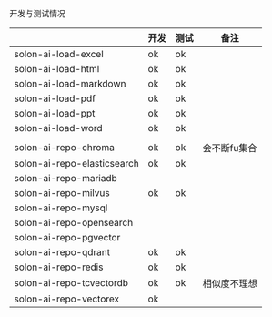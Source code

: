 

开发与测试情况

|                             | 开发 | 测试 | 备注      |
|-----------------------------|----|----|---------|
| solon-ai-load-excel         | ok | ok |         |
| solon-ai-load-html          | ok | ok |         |
| solon-ai-load-markdown      | ok | ok |         |
| solon-ai-load-pdf           | ok | ok |         |
| solon-ai-load-ppt           | ok | ok |         |
| solon-ai-load-word          | ok | ok |         |
|                             |    |    |         |
| solon-ai-repo-chroma        | ok | ok | 会不断fu集合 |
| solon-ai-repo-elasticsearch | ok | ok |         |
| solon-ai-repo-mariadb       |    |    |         |
| solon-ai-repo-milvus        | ok | ok |         |
| solon-ai-repo-mysql         |    |    |         |
| solon-ai-repo-opensearch    |    |    |         |
| solon-ai-repo-pgvector      |    |    |         |
| solon-ai-repo-qdrant        | ok | ok |         |
| solon-ai-repo-redis         | ok | ok |         |
| solon-ai-repo-tcvectordb    | ok | ok | 相似度不理想  |
| solon-ai-repo-vectorex      | ok |    |         |
